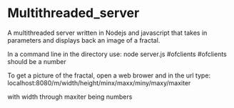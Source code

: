 Multithreaded_server
====================

A multithreaded server written in Nodejs and javascript that takes in parameters and displays back an image of a fractal.

In a command line in the directory use: node server.js #ofclients
#ofclients should be a number

To get a picture of the fractal, open a web brower and in the url type:
  localhost:8080/m/width/height/minx/maxx/miny/maxy/maxiter
  
with width through maxiter being numbers
